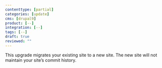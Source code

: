 ```yaml
---
contenttype: [partial]
categories: [update]
cms: [drupal9]
product: [--]
integration: [--]
tags: [--]
draft: true
reviewed: ""
---
```


<Alert title="Note" type="info" >

This upgrade migrates your existing site to a new site. The new site will not maintain your site’s commit history.

</Alert>
